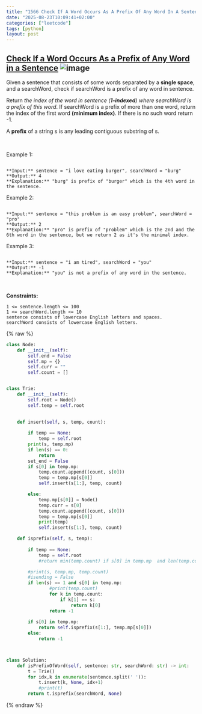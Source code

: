 ```yaml
---
title: "1566 Check If A Word Occurs As A Prefix Of Any Word In A Sentence"
date: "2025-08-23T10:09:41+02:00"
categories: ["leetcode"]
tags: [python]
layout: post
---
```


## [Check If a Word Occurs As a Prefix of Any Word in a Sentence](https://leetcode.com/problems/check-if-a-word-occurs-as-a-prefix-of-any-word-in-a-sentence) ![image](https://img.shields.io/badge/Difficulty-Easy-brightgreen)

Given a sentence that consists of some words separated by a **single space**, and a searchWord, check if searchWord is a prefix of any word in sentence.

Return *the index of the word in *sentence* (**1-indexed**) where *searchWord* is a prefix of this word*. If searchWord is a prefix of more than one word, return the index of the first word **(minimum index)**. If there is no such word return -1.

A **prefix** of a string s is any leading contiguous substring of s.

 

Example 1:

```

**Input:** sentence = "i love eating burger", searchWord = "burg"
**Output:** 4
**Explanation:** "burg" is prefix of "burger" which is the 4th word in the sentence.

```

Example 2:

```

**Input:** sentence = "this problem is an easy problem", searchWord = "pro"
**Output:** 2
**Explanation:** "pro" is prefix of "problem" which is the 2nd and the 6th word in the sentence, but we return 2 as it's the minimal index.

```

Example 3:

```

**Input:** sentence = "i am tired", searchWord = "you"
**Output:** -1
**Explanation:** "you" is not a prefix of any word in the sentence.

```

 

**Constraints:**

	1 <= sentence.length <= 100
	1 <= searchWord.length <= 10
	sentence consists of lowercase English letters and spaces.
	searchWord consists of lowercase English letters.

{% raw %}
```python
class Node:
    def __init__(self):
        self.end = False
        self.mp = {}
        self.curr = ""
        self.count = []


class Trie:
    def __init__(self):
        self.root = Node()
        self.temp = self.root
        

    def insert(self, s, temp, count):
        
        if temp == None:
            temp = self.root
        print(s, temp.mp)
        if len(s) == 0:
            return
        set_end = False
        if s[0] in temp.mp:
            temp.count.append((count, s[0]))
            temp = temp.mp[s[0]]
            self.insert(s[1:], temp, count)

        else:
            temp.mp[s[0]] = Node()
            temp.curr = s[0]
            temp.count.append((count, s[0]))
            temp = temp.mp[s[0]]
            print(temp)
            self.insert(s[1:], temp, count)

    def isprefix(self, s, temp):
       
        if temp == None:
            temp = self.root
            #return min(temp.count) if s[0] in temp.mp  and len(temp.count) > 0 else -1 #and temp[s[0]].end

        #print(s, temp.mp, temp.count)
        #isending = False
        if len(s) == 1 and s[0] in temp.mp:
                #print(temp.count)
                for k in temp.count:
                    if k[1] == s:
                        return k[0]
                return -1
        
        if s[0] in temp.mp:
            return self.isprefix(s[1:], temp.mp[s[0]]) 
        else:
            return -1



class Solution:
    def isPrefixOfWord(self, sentence: str, searchWord: str) -> int:
        t = Trie()
        for idx,k in enumerate(sentence.split(' ')):
            t.insert(k, None, idx+1)
            #print(t)
        return t.isprefix(searchWord, None)
```
{% endraw %}
